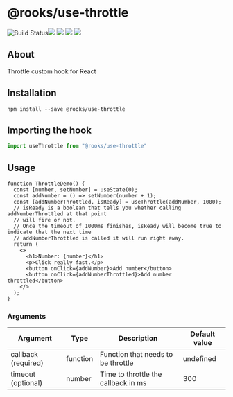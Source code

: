 # @rooks/use-throttle

![Build Status](https://github.com/imbhargav5/rooks/workflows/Node%20CI/badge.svg)![](https://img.shields.io/npm/v/@rooks/use-throttle/latest.svg) ![](https://img.shields.io/npm/l/@rooks/use-throttle.svg) ![](https://img.shields.io/npm/dt/@rooks/use-throttle.svg) ![](https://img.shields.io/david/imbhargav5/rooks.svg?path=packages%2Fthrottle)




## About 
Throttle custom hook for React

## Installation

```
npm install --save @rooks/use-throttle
```

## Importing the hook

```javascript
import useThrottle from "@rooks/use-throttle"
```

## Usage

```jss
function ThrottleDemo() {
  const [number, setNumber] = useState(0);
  const addNumber = () => setNumber(number + 1);
  const [addNumberThrottled, isReady] = useThrottle(addNumber, 1000);
  // isReady is a boolean that tells you whether calling addNumberThrottled at that point
  // will fire or not.
  // Once the timeout of 1000ms finishes, isReady will become true to indicate that the next time 
  // addNumberThrottled is called it will run right away.
  return (
    <>
      <h1>Number: {number}</h1>
      <p>Click really fast.</p>
      <button onClick={addNumber}>Add number</button>
      <button onClick={addNumberThrottled}>Add number throttled</button>
    </>
  );
}
```


### Arguments

| Argument            | Type     | Description                         | Default value |
| ------------------- | -------- | ----------------------------------- | ------------- |
| callback (required) | function | Function that needs to be throttle  | undefined     |
| timeout (optional)  | number   | Time to throttle the callback in ms | 300           |

